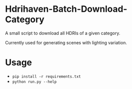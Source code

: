 # Hdrihaven-Batch-Download-Category
A small script to download all HDRIs of a given category.

Currently used for generating scenes with lighting variation.

# Usage
 - `pip install -r requirements.txt`
 - `python run.py --help`
